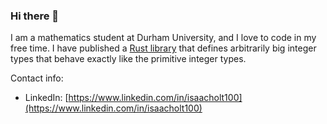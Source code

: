 ### Hi there 👋

I am a mathematics student at Durham University, and I love to code in my free time. I have published a [Rust library](https://docs.rs/bnum/latest/bnum/) that defines arbitrarily big integer types that behave exactly like the primitive integer types.

Contact info:
- LinkedIn: [https://www.linkedin.com/in/isaacholt100](https://www.linkedin.com/in/isaacholt100)

<!--
**isaacholt100/isaacholt100** is a ✨ _special_ ✨ repository because its `README.md` (this file) appears on your GitHub profile.

Here are some ideas to get you started:

- 🔭 I’m currently working on ...
- 🌱 I’m currently learning ...
- 👯 I’m looking to collaborate on ...
- 🤔 I’m looking for help with ...
- 💬 Ask me about ...
- 📫 How to reach me: ...
- 😄 Pronouns: ...
- ⚡ Fun fact: ...
-->
